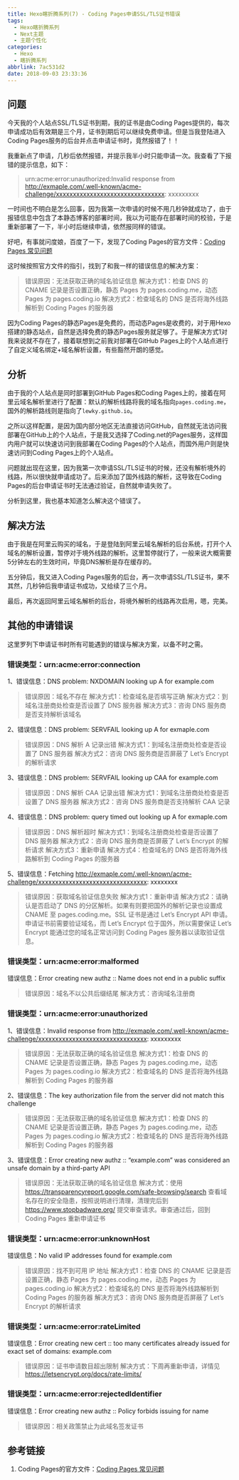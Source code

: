 ```yaml
---
title: Hexo瞎折腾系列(7) - Coding Pages申请SSL/TLS证书错误
tags:
  - Hexo瞎折腾系列
  - Next主题
  - 主题个性化
categories:
  - Hexo
  - 瞎折腾系列
abbrlink: 7ac531d2
date: 2018-09-03 23:33:36
---
```

## 问题

今天我的个人站点SSL/TLS证书到期，我的证书是由Coding Pages提供的，每次申请成功后有效期是三个月，证书到期后可以继续免费申请。但是当我登陆进入Coding Pages服务的后台并点击申请证书时，竟然报错了！！

我重新点了申请，几秒后依然报错，并提示我半小时只能申请一次。我查看了下报错的提示信息，如下：
>urn:acme:error:unauthorized:Invalid response from http://exmaple.com/.well-known/acme-challenge/xxxxxxxxxxxxxxxxxxxxxxxxxxxxxxxx: xxxxxxxxx

<!-- more -->
一时间也不明白是怎么回事，因为我第一次申请的时候不用几秒钟就成功了，由于报错信息中包含了本静态博客的部署时间，我以为可能存在部署时间的校验，于是重新部署了一下，半小时后继续申请，依然报同样的错误。

好吧，有事就问度娘，百度了一下，发现了Coding Pages的官方文件：[Coding Pages 常见问题](https://coding.net/help/faq/pages/coding-pages-faq.html)

这时候按照官方文件的指引，找到了和我一样的错误信息的解决方案：
>错误原因：无法获取正确的域名验证信息
解决方式1：检查 DNS 的 CNAME 记录是否设置正确，静态 Pages 为 pages.coding.me，动态 Pages 为 pages.coding.io
解决方式2：检查域名的 DNS 是否将海外线路解析到 Coding Pages 的服务器

因为Coding Pages的静态Pages是免费的，而动态Pages是收费的，对于用Hexo搭建的静态站点，自然是选择免费的静态Pages服务就足够了。于是解决方式1对我来说就不存在了，接着联想到之前我对部署在GitHub Pages上的个人站点进行了自定义域名绑定+域名解析设置，有些豁然开朗的感觉。

## 分析

由于我的个人站点是同时部署到GitHub Pages和Coding Pages上的，接着在阿里云域名解析里进行了配置：默认的解析线路将我的域名指向`pages.coding.me`，国外的解析路线则是指向了`lewky.github.io`。

之所以这样配置，是因为国内部分地区无法直接访问GitHub，自然就无法访问我部署在GitHub上的个人站点，于是我又选择了Coding.net的Pages服务，这样国内用户就可以快速访问到我部署在Coding Pages的个人站点，而国外用户则是快速访问到Coding Pages上的个人站点。

问题就出现在这里，因为我第一次申请SSL/TLS证书的时候，还没有解析境外的线路，所以很快就申请成功了。后来添加了国外线路的解析，这导致在Coding Pages的后台申请证书时无法通过验证，自然就申请失败了。

分析到这里，我也基本知道怎么解决这个错误了。

## 解决方法

由于我是在阿里云购买的域名，于是登陆到阿里云域名解析的后台系统，打开个人域名的解析设置，暂停对于境外线路的解析。这里暂停就行了，一般来说大概需要5分钟左右的生效时间，毕竟DNS解析是存在缓存的。

五分钟后，我又进入Coding Pages服务的后台，再一次申请SSL/TLS证书，果不其然，几秒钟后我申请证书成功，又给续了三个月。

最后，再次返回阿里云域名解析的后台，将境外解析的线路再次启用，嗯，完美。

## 其他的申请错误

这里罗列下申请证书时所有可能遇到的错误与解决方案，以备不时之需。

### 错误类型：urn:acme:error:connection

1、错误信息：DNS problem: NXDOMAIN looking up A for example.com

>错误原因：域名不存在
解决方式1：检查域名是否填写正确
解决方式2：到域名注册商处检查是否设置了 DNS 服务器
解决方式3：咨询 DNS 服务商是否支持解析该域名

2、错误信息：DNS problem: SERVFAIL looking up A for exmaple.com

>错误原因：DNS 解析 A 记录出错
解决方式1：到域名注册商处检查是否设置了 DNS 服务器
解决方式2：咨询 DNS 服务商是否屏蔽了 Let’s Encrypt 的解析请求

3、错误信息：DNS problem: SERVFAIL looking up CAA for example.com

>错误原因：DNS 解析 CAA 记录出错
解决方式1：到域名注册商处检查是否设置了 DNS 服务器
解决方式2：咨询 DNS 服务商是否支持解析 CAA 记录

4、错误信息：DNS problem: query timed out looking up A for exmaple.com

>错误原因：DNS 解析超时
解决方式1：到域名注册商处检查是否设置了 DNS 服务器
解决方式2：咨询 DNS 服务商是否屏蔽了 Let’s Encrypt 的解析请求
解决方式3：重新申请
解决方式4：检查域名的 DNS 是否将海外线路解析到 Coding Pages 的服务器

5、错误信息：Fetching http://exmaple.com/.well-known/acme-challenge/xxxxxxxxxxxxxxxxxxxxxxxxxxxxxxxx: xxxxxxxx

>错误原因：获取域名验证信息失败
解决方式1：重新申请
解决方式2：请确认是否启动了 DNS 的分区解析。如果有则要把国外的解析记录也设置成 CNAME 至 pages.coding.me。SSL 证书是通过 Let’s Encrypt API 申请。申请证书前需要验证域名，而 Let’s Encrypt 位于国外，所以需要保证 Let’s Encrypt 能通过您的域名正常访问到 Coding Pages 服务器以读取验证信息。

### 错误类型：urn:acme:error:malformed

错误信息：Error creating new authz :: Name does not end in a public suffix

>错误原因：域名不以公共后缀结尾
解决方式：咨询域名注册商

### 错误类型：urn:acme:error:unauthorized

1、错误信息：Invalid response from http://exmaple.com/.well-known/acme-challenge/xxxxxxxxxxxxxxxxxxxxxxxxxxxxxxxx: xxxxxxxxx

>错误原因：无法获取正确的域名验证信息
解决方式1：检查 DNS 的 CNAME 记录是否设置正确，静态 Pages 为 pages.coding.me，动态 Pages 为 pages.coding.io
解决方式2：检查域名的 DNS 是否将海外线路解析到 Coding Pages 的服务器

2、错误信息：The key authorization file from the server did not match this challenge

>错误原因：无法获取正确的域名验证信息
解决方式1：检查 DNS 的 CNAME 记录是否设置正确，静态 Pages 为 pages.coding.me，动态 Pages 为 pages.coding.io
解决方式2：检查域名的 DNS 是否将海外线路解析到 Coding Pages 的服务器

3、错误信息：Error creating new authz :: “example.com” was considered an unsafe domain by a third-party API

>错误原因：无法获取正确的域名验证信息
解决方式：使用 https://transparencyreport.google.com/safe-browsing/search 查看域名存在的安全隐患，按照说明进行清理，清理完后到 https://www.stopbadware.org/ 提交审查请求。审查通过后，回到 Coding Pages 重新申请证书

### 错误类型：urn:acme:error:unknownHost

错误信息：No valid IP addresses found for example.com

>错误原因：找不到可用 IP 地址
解决方式1：检查 DNS 的 CNAME 记录是否设置正确，静态 Pages 为 pages.coding.me，动态 Pages 为 pages.coding.io
解决方式2：检查域名的 DNS 是否将海外线路解析到 Coding Pages 的服务器
解决方式3：咨询 DNS 服务商是否屏蔽了 Let’s Encrypt 的解析请求

### 错误类型：urn:acme:error:rateLimited

错误信息：Error creating new cert :: too many certificates already issued for exact set of domains: example.com

>错误原因：证书申请数目超出限制
解决方式：下周再重新申请，详情见 https://letsencrypt.org/docs/rate-limits/

### 错误类型：urn:acme:error:rejectedIdentifier

错误信息：Error creating new authz :: Policy forbids issuing for name

>错误原因：相关政策禁止为此域名签发证书

## 参考链接

1. Coding Pages的官方文件：[Coding Pages 常见问题](https://coding.net/help/faq/pages/coding-pages-faq.html)